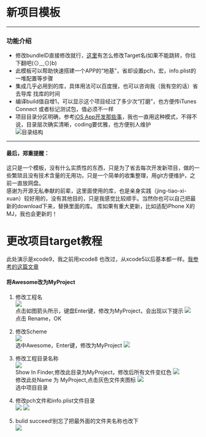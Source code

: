 # 新项目模板
---
### 功能介绍
- 修改bundleID直接修改就行，[这里](https://github.com/maltsugar/AwesomTemplate#des)有怎么修改Target名(如果不能跳转，你往下翻吧(⊙﹏⊙)b)
- 此模板可以帮助快速搭建一个APP的“地基”，省却设置pch，宏，info.plist的一堆配置等步骤
- 集成几乎必用到的库，具体用法可以百度搜，也可以咨询我（我有空的话）省去导库 找库的时间
- 编译build值自增1，可以显示这个项目经过了多少次“打磨”，也方便传iTunes Connect 或者标记测试包，值必须不一样  
- 项目目录分区明确，参考[iOS App开发那些事](http://www.cocoachina.com/programmer/20140526/8551.html)，我也一直用这种模式，不得不说，目录层次确实清晰，coding要优雅，也方便别人维护  
![目录结构](http://wx3.sinaimg.cn/mw690/72aba7efgy1flhcn16kbqj21120yggrh.jpg)  

---

#### 最后，郑重提醒：  
这只是一个模板，没有什么实质性的东西，只是为了省去每次开发新项目，做的一些繁琐且没有技术含量的无用功，只是一个简单的收集整理，用git方便维护，之前一直放网盘。  
感谢为开源无私奉献的前辈，这里面使用的库，也是亲身实践（jing-tiao-xi-xuan）较好用的，没有其他目的，只是我感觉比较顺手。当然你也可以自己把最新的download下来，替换里面的库。
库如果有重大更新，比如适配iPhone X的MJ，我也会更新的！

# 更改项目target教程
<span id="des"></span>
此处演示是xcode9，我之前用xcode8 也改过，从xcode5以后基本都一样。[我参考的这篇文章](http://www.cnblogs.com/tbfirstone/p/3601541.html)
#### 将Awesome改为MyProject
1. 修改工程名  
	![](http://wx2.sinaimg.cn/mw690/72aba7efgy1flhiprp2unj20dq0b0taa.jpg)   
	点击如图箭头所示，键盘Enter键，修改为MyProject，会出现以下提示
	![](http://wx2.sinaimg.cn/mw690/72aba7efgy1flhdl2mkvbj20rs0l4gnn.jpg)   
	点击 Rename，OK
	
	
2. 修改Scheme   
	![](http://wx3.sinaimg.cn/mw690/72aba7efgy1flhdl3b32kj20ju0bi40s.jpg)   
	选中Awesome，Enter键，修改为MyProject
	![](http://wx1.sinaimg.cn/mw690/72aba7efgy1flhdl3uel1j216o0o0q4j.jpg)

3. 修改工程目录名称   
	![](http://wx3.sinaimg.cn/mw690/72aba7efgy1flhdl4k7qaj20ky0vqq7w.jpg)   
	Show In Finder,修改此目录为MyProject，修改后所有文件变红色
	![](http://wx3.sinaimg.cn/mw690/72aba7efgy1flhi3a4r3yj20fm0r2765.jpg)   
	修改此处Name 为 MyProject,点击灰色文件夹图标
	![](http://wx2.sinaimg.cn/mw690/72aba7efgy1flhdl5s9cij20p80nmq5r.jpg)   
	选中项目目录
4. 修改pch文件和info.plist文件目录   
	![](http://wx1.sinaimg.cn/mw690/72aba7efgy1flhdl6bermj21a20j4die.jpg)
	![](http://wx1.sinaimg.cn/mw690/72aba7efgy1flhdl6wv4dj21c00vqgqu.jpg)
5. bulid succeed!别忘了把最外面的文件夹名称也改下   
	![](http://wx1.sinaimg.cn/mw690/72aba7efgy1flhdl7g077j20og01wwem.jpg)